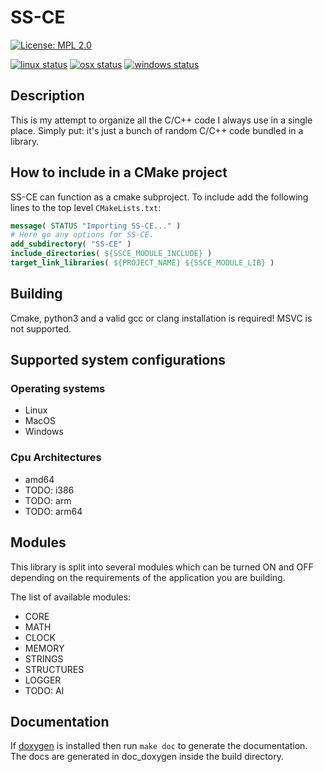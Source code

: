 # SS-CE

[![License: MPL 2.0](https://img.shields.io/badge/License-MPL%202.0-brightgreen.svg)](https://opensource.org/licenses/MPL-2.0)

[![linux status](https://img.shields.io/gitlab/pipeline/Sima214/SS-CE.svg?label=Linux)](https://gitlab.com/Sima214/SS-CE/commits/master)
[![osx status](https://img.shields.io/travis/com/Sima214/SS-CE.svg?label=MacOS)](https://travis-ci.com/Sima214/SS-CE)
[![windows status](https://img.shields.io/appveyor/ci/Sima214/SS-CE.svg?label=Windows)](https://ci.appveyor.com/project/Sima214/ss-ce)

## Description

This is my attempt to organize all the C/C++ code I always use in a single place. Simply put: it's just a bunch of random C/C++ code bundled in a library.

## How to include in a CMake project

SS-CE can function as a cmake subproject.
To include add the following lines to the top level `CMakeLists.txt`:

```CMake
message( STATUS "Importing SS-CE..." )
# Here go any options for SS-CE.
add_subdirectory( "SS-CE" )
include_directories( ${SSCE_MODULE_INCLUDE} )
target_link_libraries( ${PROJECT_NAME} ${SSCE_MODULE_LIB} )
```

## Building

Cmake, python3 and a valid gcc or clang installation is required!
MSVC is not supported.

## Supported system configurations

### Operating systems

- Linux
- MacOS
- Windows

### Cpu Architectures

- amd64
- TODO: i386
- TODO: arm
- TODO: arm64

## Modules

This library is split into several modules which can be turned ON and OFF depending on the requirements of the application you are building.

The list of available modules:

- CORE
- MATH
- CLOCK
- MEMORY
- STRINGS
- STRUCTURES
- LOGGER
- TODO: AI

## Documentation

If [doxygen](www.doxygen.org) is installed then run `make doc` to generate the documentation. The docs are generated in doc_doxygen inside the build directory.
